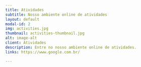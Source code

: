 ```yaml
---
title: Atividades
subtitle: Nosso ambiente online de atividades
layout: default
modal-id: 2
img: activities.jpg
thumbnail: activities-thumbnail.jpg
alt: image-alt
client: Atividades
description: Entre no nosso ambiente online de atividades.
links: https://www.google.com.br/

---
```

